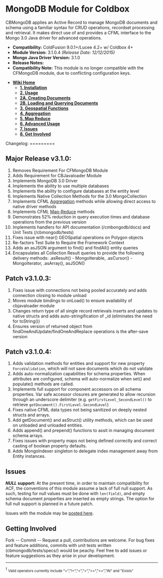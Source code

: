 
MongoDB Module for Coldbox
==========================
CBMongoDB applies an Active Record to manage MongoDB documents and schema using a familiar syntax for CRUD operations, recordset processing and retrieval. It makes direct use of and provides a CFML interface to the Mongo 3.0 Java driver for advanced operations.

- <strong>Compatibility:</strong> ColdFusion 9.0.1+/Lucee 4.2+ w/ Coldbox 4+
- <strong>Module Version:</strong> 3.1.0.4 <em>(Release Date: 12/12/2015)</em>
- <strong>Mongo Java Driver Version:</strong> 3.1.0
- <strong>Release Notes:</strong>
- <strong>Compatibility Note:</strong> This module is no longer compatible with the CFMongoDB module, due to conflicting configuration keys.


<ul class="wiki-pages" data-filterable-for="wiki-pages-filter" data-filterable-type="substring">
<li>
  <strong><a href="/jclausen/cbmongodb/wiki" class="wiki-page-link">Wiki Home</a></strong>
      <ul>
      <li>
      <strong><a href="/jclausen/cbmongodb/wiki/1.-Installation" class="wiki-page-link">1. Installation</a></strong>
    </li>
    <li>
      <strong><a href="/jclausen/cbmongodb/wiki/2.-Usage" class="wiki-page-link">2. Usage</a></strong>
    </li>
    <li>
      <strong><a href="/jclausen/cbmongodb/wiki/2A.-Creating-Documents" class="wiki-page-link">2A. Creating Documents</a></strong>
    </li>
    <li>
      <strong><a href="/jclausen/cbmongodb/wiki/2B.-Loading-and-Querying-Documents" class="wiki-page-link">2B. Loading and Querying Documents</a></strong>
    </li>
    <li>
      <strong><a href="/jclausen/cbmongodb/wiki/3.-Geospatial-Functions" class="wiki-page-link">3. Geospatial Functions</a></strong>
    </li>
    <li>
      <strong><a href="/jclausen/cbmongodb/wiki/4.-Aggregation" class="wiki-page-link">4. Aggregation</a></strong>
    </li>
    <li>
      <strong><a href="/jclausen/cbmongodb/wiki/5.-Map-Reduce" class="wiki-page-link">5. Map Reduce</a></strong>
    </li>
    <li>
      <strong><a href="/jclausen/cbmongodb/wiki/6.-Advanced-Usage" class="wiki-page-link">6. Advanced Usage</a></strong>
    </li>
    <li>
      <strong><a href="/jclausen/cbmongodb/wiki/7.-Issues" class="wiki-page-link">7. Issues</a></strong>
    </li>
    <li>
      <strong><a href="/jclausen/cbmongodb/wiki/8.-Get-Involved" class="wiki-page-link">8. Get Involved</a></strong>
    </li>
</ul>
</li>
</ul>
Changelog:
=========

Major Release v3.1.0:
----------------------------

1.  Removes Requirement For CFMongoDB Module
2.  Adds Requirement for CBJavaloader Module
3.  Implements MongoDB 3.0 Driver
4.  Implements the ability to use multiple databases
5.  Implements the ability to configure databases at the entity level
6.  Implements Native Collection Methods for the 3.0 MongoCollection
7.  Implements CFML [Aggregation](https://docs.mongodb.org/manual/aggregation/) methods while allowing direct access to native driver methods 
8.  Implements CFML [Map-Reduce](https://docs.mongodb.org/manual/core/map-reduce/) methods
9.  Demonstrates 52% reduction in query execution times and database operations from the previous version
10. Implements handlers for API documentation (/cmbongodb/docs) and Unit Tests (/cbmongodb/tests)
11. Fixes issue with near() GEOSpatial operations on Polygon objects
12. Re-factors Test Suite to Require the Framework Context
13. Adds an asJSON argument to find() and findAll() entity queries
14. Encapsulates all Collection Result queries to provide the following delivery methods:  .asResult() - MongoIterable,  .asCursor() - MongoIterator, .asArray(), asJSON()

Patch v3.1.0.3:
--------------

1. Fixes issue with connections not being pooled accurately and adds connection closing to module unload
2. Moves module bindings to onLoad() to ensure availability of cbjavaloader module
3. Changes return type of all single record retrievals inserts and updates to native structs and adds auto-stringification of _id (eliminates the need for toString())
4. Ensures version of returned object from findOneAndUpdate/findOneAndReplace operations is the after-save version

Patch v3.1.0.4:
--------------

1. Adds validation methods for entities and support for new property `ForceValidation`, which will not save documents which do not validate
2. Adds auto-normalization capabilities for schema properties.  When attributes are configured, schema will auto-normalize when set() and populate() methods are called.
3. Implements full support for component accessors on all schema properties.  Var safe accessor closures are generated to allow recursion through an underscore delimiter (e.g. `getFirstLevel_SecondLevel()` to retrieve `getDocument().FirstLevel.SecondLevel`)
4. Fixes native CFML data types not being sanitized on deeply nested structs and arrays.
5. Add getDocument() and asStruct() utility methods, which can be used on unloaded and unloaded entities.
6. Adds append() and prepend() functions to assit in managing document schema arrays.
7. Fixes issues with property maps not being defined correctly and correct casting of boolean property defaults.
8. Adds MongoIndexer singleton to delegate index management away from Entity instances.


Issues
--------------

***NULL* support:** At the present time, in order to maintain compatibility for ACF, the conventions of this module assume a lack of full null support.  As such, testing for null values must be done with `len(field)`, and empty schema document properties are inserted as empty strings. The option for full null support is planned in a future patch.

Issues with the module may be [posted here](https://github.com/jclausen/cbmongodb).


Getting Involved
----------------

Fork -- Commit -- Request a pull, contributions are welcome. For bug fixes and feature additions, commits with unit tests written (cbmongodb/tests/specs/) would be peachy.  Feel free to add issues or feature suggestions as they arise in your development. 

------------------------------------------------------------

<a id="fn1"></a>
<sup>1</sup> <small>Valid operators currently include "=","!=","<",">",">=","<=","IN" and "Exists"</small>

